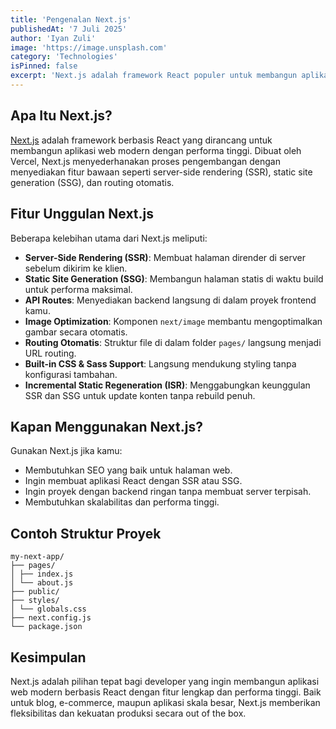 ```yaml
---
title: 'Pengenalan Next.js'
publishedAt: '7 Juli 2025'
author: 'Iyan Zuli'
image: 'https://image.unsplash.com'
category: 'Technologies'
isPinned: false
excerpt: 'Next.js adalah framework React populer untuk membangun aplikasi web yang cepat, skalabel, dan SEO-friendly dengan fitur seperti SSR, SSG, dan API routes.'
---
```


## Apa Itu Next.js?

[Next.js](https://nextjs.org/) adalah framework berbasis React yang dirancang untuk membangun aplikasi web modern dengan performa tinggi. Dibuat oleh Vercel, Next.js menyederhanakan proses pengembangan dengan menyediakan fitur bawaan seperti server-side rendering (SSR), static site generation (SSG), dan routing otomatis.

## Fitur Unggulan Next.js

Beberapa kelebihan utama dari Next.js meliputi:

- **Server-Side Rendering (SSR)**: Membuat halaman dirender di server sebelum dikirim ke klien.
- **Static Site Generation (SSG)**: Membangun halaman statis di waktu build untuk performa maksimal.
- **API Routes**: Menyediakan backend langsung di dalam proyek frontend kamu.
- **Image Optimization**: Komponen `next/image` membantu mengoptimalkan gambar secara otomatis.
- **Routing Otomatis**: Struktur file di dalam folder `pages/` langsung menjadi URL routing.
- **Built-in CSS & Sass Support**: Langsung mendukung styling tanpa konfigurasi tambahan.
- **Incremental Static Regeneration (ISR)**: Menggabungkan keunggulan SSR dan SSG untuk update konten tanpa rebuild penuh.

## Kapan Menggunakan Next.js?

Gunakan Next.js jika kamu:

- Membutuhkan SEO yang baik untuk halaman web.
- Ingin membuat aplikasi React dengan SSR atau SSG.
- Ingin proyek dengan backend ringan tanpa membuat server terpisah.
- Membutuhkan skalabilitas dan performa tinggi.

## Contoh Struktur Proyek

```
my-next-app/
├── pages/
│ ├── index.js
│ └── about.js
├── public/
├── styles/
│ └── globals.css
├── next.config.js
└── package.json
```


## Kesimpulan

Next.js adalah pilihan tepat bagi developer yang ingin membangun aplikasi web modern berbasis React dengan fitur lengkap dan performa tinggi. Baik untuk blog, e-commerce, maupun aplikasi skala besar, Next.js memberikan fleksibilitas dan kekuatan produksi secara out of the box.
